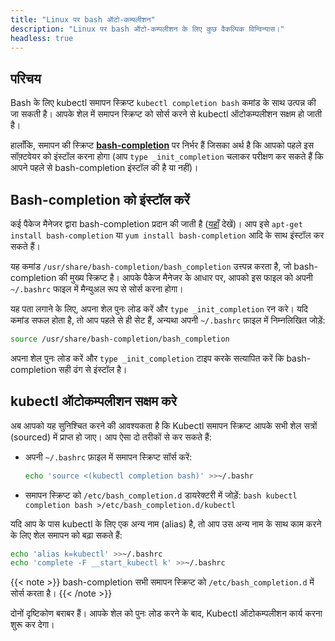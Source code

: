 ```yaml
---
title: "Linux पर bash ऑटो-कम्पलीशन"
description: "Linux पर bash ऑटो-कम्पलीशन के लिए कुछ वैकल्पिक विन्विन्यास।"
headless: true
---
```


## परिचय

Bash के लिए kubectl समापन स्क्रिप्ट `kubectl completion bash` कमांड के साथ उत्पन्न की जा सकती है। आपके शेल में समापन स्क्रिप्ट को सोर्स करने से kubectl ऑटोकम्पलीशन सक्षम हो जाती है।

हालाँकि, समापन की स्क्रिप्ट [**bash-completion**](https://github.com/scop/bash-completion) पर निर्भर हैं जिसका अर्थ है कि आपको पहले इस सॉफ़्टवेयर को इंस्टॉल करना होगा (आप `type _init_completion`  चलाकर परीक्षण कर सकते हैं कि आपने पहले से bash-completion इंस्टॉल की है या नहीं)।

## Bash-completion को इंस्टॉल करें

कई पैकेज मैनेजर द्वारा bash-completion प्रदान की जाती है ([यहाँ](https://github.com/scop/bash-completion#installation) देखें)। आप इसे `apt-get install bash-completion` या `yum install bash-completion` आदि के साथ इंस्टॉल कर सकते हैं।

यह कमांड `/usr/share/bash-completion/bash_completion` उत्त्पन्न करता है, जो bash-completion की मुख्य स्क्रिप्ट है। आपके पैकेज मैनेजर के आधार पर, आपको इस फाइल को अपनी `~/.bashrc` फाइल में मैन्युअल रूप से सोर्स करना होगा।

यह पता लगाने के लिए, अपना शेल पुनः लोड करें और `type _init_completion` रन करे। यदि कमांड सफल होता है, तो आप पहले से ही सेट हैं, अन्यथा अपनी `~/.bashrc` फ़ाइल में निम्नलिखित जोड़ें:
```bash
source /usr/share/bash-completion/bash_completion
```

अपना शेल पुनः लोड करें और `type _init_completion` टाइप करके सत्यापित करें कि bash-completion सही ढंग से इंस्टॉल है।

## kubectl ऑटोकम्पलीशन सक्षम करे

अब आपको यह सुनिश्चित करने की आवश्यकता है कि Kubectl समापन स्क्रिप्ट आपके सभी शेल सत्रों (sourced) में प्राप्त हो जाए। आप ऐसा दो तरीकों से कर सकते हैं:

- अपनी `~/.bashrc` फ़ाइल में समापन स्क्रिप्ट सॉर्स करें:

   ```bash
  echo 'source <(kubectl completion bash)' >>~/.bashr
  ```
 -   समापन स्क्रिप्ट को `/etc/bash_completion.d` डायरेक्टरी में जोड़ें:
    ```bash
    kubectl completion bash >/etc/bash_completion.d/kubectl
    ```
    

यदि आप के पास kubectl के लिए एक अन्य नाम (alias) है, तो आप उस अन्य नाम के साथ काम करने के लिए शेल समापन को बढ़ा सकते हैं:    
```bash
echo 'alias k=kubectl' >>~/.bashrc
echo 'complete -F __start_kubectl k' >>~/.bashrc
```
{{< note >}}
bash-completion सभी समापन स्क्रिप्ट को `/etc/bash_completion.d` में सोर्स करता है।
{{< /note >}}

दोनों दृष्टिकोण बराबर हैं। आपके शेल को पुनः लोड करने के बाद, Kubectl ऑटोकम्पलीशन कार्य करना शुरू कर देगा।